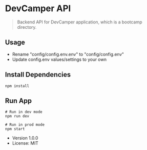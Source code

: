 # DevCamper API

> Backend API for DevCamper application, which is a bootcamp directory.

## Usage

- Rename "config/config.env.env" to "config/config.env"
- Update config.env values/settings to your own

## Install Dependencies

```
npm install
```

## Run App

```
# Run in dev mode
npm run dev

# Run in prod mode
npm start
```

- Version 1.0.0
- License: MIT
